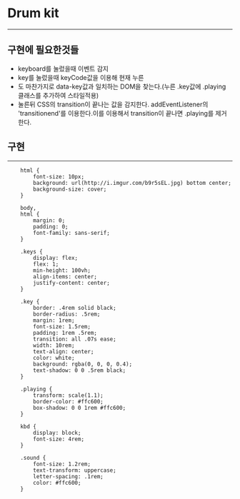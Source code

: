 # Drum kit

---

## 구현에 필요한것들

- keyboard를 눌렀을때 이벤트 감지
- key를 눌렀을때 keyCode값을 이용해 현재 누른 <audio>의 data-key값과 일치하는 DOM을 찾는다. (누른 audio를 플레이)
- <div>도 마찬가지로 data-key값과 일치하는 DOM을 찾는다.(누른 .key값에 .playing 클래스를 추가하여 스타일적용)
- 눌른뒤 CSS의 transition이 끝나는 값을 감지한다. addEventListener의 'transitionend'를 이용한다.이를 이용해서 transition이 끝나면 .playing를 제거한다.

## 구현

---

```
    html {
        font-size: 10px;
        background: url(http://i.imgur.com/b9r5sEL.jpg) bottom center;
        background-size: cover;
    }

    body,
    html {
        margin: 0;
        padding: 0;
        font-family: sans-serif;
    }

    .keys {
        display: flex;
        flex: 1;
        min-height: 100vh;
        align-items: center;
        justify-content: center;
    }

    .key {
        border: .4rem solid black;
        border-radius: .5rem;
        margin: 1rem;
        font-size: 1.5rem;
        padding: 1rem .5rem;
        transition: all .07s ease;
        width: 10rem;
        text-align: center;
        color: white;
        background: rgba(0, 0, 0, 0.4);
        text-shadow: 0 0 .5rem black;
    }

    .playing {
        transform: scale(1.1);
        border-color: #ffc600;
        box-shadow: 0 0 1rem #ffc600;
    }

    kbd {
        display: block;
        font-size: 4rem;
    }

    .sound {
        font-size: 1.2rem;
        text-transform: uppercase;
        letter-spacing: .1rem;
        color: #ffc600;
    }
```
